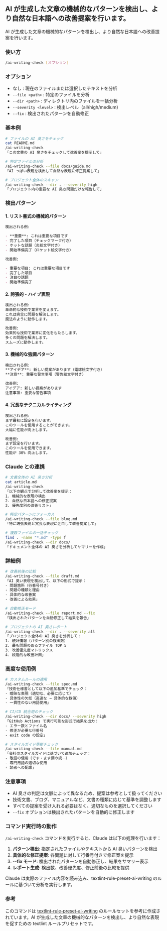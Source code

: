 ## AI が生成した文章の機械的なパターンを検出し、より自然な日本語への改善提案を行います。

AI が生成した文章の機械的なパターンを検出し、より自然な日本語への改善提案を行います。

### 使い方

```bash
/ai-writing-check [オプション]
```

### オプション

- なし : 現在のファイルまたは選択したテキストを分析
- `--file <path>` : 特定のファイルを分析
- `--dir <path>` : ディレクトリ内のファイルを一括分析
- `--severity <level>` : 検出レベル（all/high/medium）
- `--fix` : 検出されたパターンを自動修正

### 基本例

```bash
# ファイルの AI 臭さをチェック
cat README.md
/ai-writing-check
「この文書の AI 臭さをチェックして改善案を提示して」

# 特定ファイルの分析
/ai-writing-check --file docs/guide.md
「AI っぽい表現を検出して自然な表現に修正提案して」

# プロジェクト全体のスキャン
/ai-writing-check --dir . --severity high
「プロジェクト内の重要な AI 臭さ問題だけを報告して」
```

### 検出パターン

#### 1. リスト書式の機械的パターン

```markdown
検出される例:

- **重要**: これは重要な項目です
- 完了した項目（チェックマーク付き）
- ホットな話題（炎絵文字付き）
- 開始準備完了（ロケット絵文字付き）

改善例:

- 重要な項目: これは重要な項目です
- 完了した項目
- 注目の話題
- 開始準備完了
```

#### 2. 誇張的・ハイプ表現

```markdown
検出される例:
革命的な技術で業界を変えます。
これは完全に問題を解決します。
魔法のように動作します。

改善例:
効果的な技術で業界に変化をもたらします。
多くの問題を解決します。
スムーズに動作します。
```

#### 3. 機械的な強調パターン

```markdown
検出される例:
**アイデア**: 新しい提案があります（電球絵文字付き）
**注意**: 重要な警告事項（警告絵文字付き）

改善例:
アイデア: 新しい提案があります
注意事項: 重要な警告事項
```

#### 4. 冗長なテクニカルライティング

```markdown
検出される例:
まず最初に設定を行います。
このツールを使用することができます。
大幅に性能が向上します。

改善例:
まず設定を行います。
このツールを使用できます。
性能が 30% 向上します。
```

### Claude との連携

```bash
# 文書全体の AI 臭さ分析
cat article.md
/ai-writing-check
「以下の観点で分析して改善案を提示：
1. 機械的な表現の検出
2. 自然な日本語への修正提案
3. 優先度別の改善リスト」

# 特定パターンにフォーカス
/ai-writing-check --file blog.md
「特に誇張表現と冗長な表現に注目して改善提案して」

# 複数ファイルの一括チェック
find . -name "*.md" -type f
/ai-writing-check --dir docs/
「ドキュメント全体の AI 臭さを分析してサマリーを作成」
```

### 詳細例

```bash
# 改善前後の比較
/ai-writing-check --file draft.md
「AI 臭い表現を検出して、以下の形式で提示：
- 問題箇所（行番号付き）
- 問題の種類と理由
- 具体的な改善案
- 改善による効果」

# 自動修正モード
/ai-writing-check --file report.md --fix
「検出されたパターンを自動修正して結果を報告」

# プロジェクトの AI 臭さレポート
/ai-writing-check --dir . --severity all
「プロジェクト全体の AI 臭さを分析して：
1. 統計情報（パターン別の検出数）
2. 最も問題のあるファイル TOP 5
3. 改善優先度マトリックス
4. 段階的な改善計画」
```

### 高度な使用例

```bash
# カスタムルールの適用
/ai-writing-check --file spec.md
「技術仕様書として以下の追加基準でチェック：
- 曖昧な表現（適切な、必要に応じて）
- 具体性の欠如（高速な → 具体的な数値）
- 一貫性のない用語使用」

# CI/CD 統合用のチェック
/ai-writing-check --dir docs/ --severity high
「GitHub Actions で実行可能な形式で結果を出力：
- エラー数とファイル名
- 修正が必要な行番号
- exit code の設定」

# スタイルガイド準拠チェック
/ai-writing-check --file manual.md
「会社のスタイルガイドに基づいて追加チェック：
- 敬語の使用（です・ます調の統一）
- 専門用語の適切な使用
- 読者への配慮」
```

### 注意事項

- AI 臭さの判定は文脈によって異なるため、提案は参考として扱ってください
- 技術文書、ブログ、マニュアルなど、文書の種類に応じて基準を調整します
- すべての提案を受け入れる必要はなく、適切なものを選択してください
- `--fix` オプションは検出されたパターンを自動的に修正します

### コマンド実行時の動作

`/ai-writing-check` コマンドを実行すると、Claude は以下の処理を行います：

1. **パターン検出**: 指定されたファイルやテキストから AI 臭いパターンを検出
2. **具体的な修正提案**: 各問題に対して行番号付きで修正案を提示
3. **--fix モード**: 検出されたパターンを自動修正し、結果をサマリー表示
4. **レポート生成**: 検出数、改善優先度、修正前後の比較を提供

Claude は実際のファイル内容を読み込み、textlint-rule-preset-ai-writing のルールに基づいて分析を実行します。

### 参考

このコマンドは [textlint-rule-preset-ai-writing](https://github.com/textlint-ja/textlint-rule-preset-ai-writing) のルールセットを参考に作成されています。AI が生成した文章の機械的なパターンを検出し、より自然な表現を促すための textlint ルールプリセットです。
